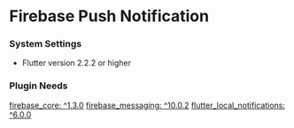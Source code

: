# Firebase Push Notification

### System Settings
-  Flutter version 2.2.2 or higher

### Plugin Needs

[firebase_core: ^1.3.0](https://pub.dev/packages/firebase_core)
[firebase_messaging: ^10.0.2](https://pub.dev/packages/firebase_messaging)
[flutter_local_notifications: ^6.0.0](https://pub.dev/packages/flutter_local_notifications)
